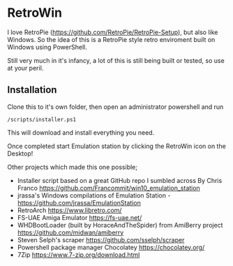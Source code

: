 # RetroWin

I love RetroPie (https://github.com/RetroPie/RetroPie-Setup), but also like Windows.  So the idea of this is a RetroPie style retro enviroment built on Windows using PowerShell.

Still very much in it's infancy, a lot of this is still being built or tested, so use at your peril.  

## Installation

Clone this to it's own folder, then open an administrator powershell and run 

    /scripts/installer.ps1

This will download and install everything you need.

Once completed start Emulation station by clicking the RetroWin icon on the Desktop!

Other projects which made this one possible;

* Installer script based on a great GitHub repo I sumbled across By Chris Franco https://github.com/Francommit/win10_emulation_station
* jrassa's Windows compilations of Emulation Station - https://github.com/jrassa/EmulationStation
* RetroArch https://www.libretro.com/
* FS-UAE Amiga Emulator https://fs-uae.net/
* WHDBootLoader (built by HoraceAndTheSpider) from AmiBerry project https://github.com/midwan/amiberry
* Steven Selph's scraper https://github.com/sselph/scraper
* Powershell package manager Chocolatey https://chocolatey.org/
* 7Zip https://www.7-zip.org/download.html
